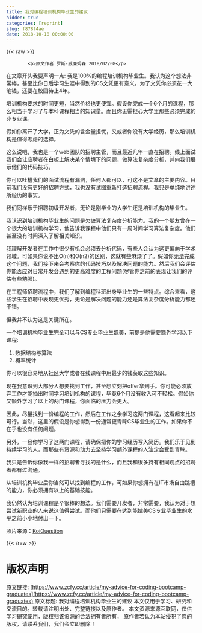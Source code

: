 ```yaml
---
title: 我对编程培训机构毕业生的建议
hidden: true
categories: [reprint]
slug: f878f4ae
date: 2018-10-18 00:00:00
---
```


{{< raw >}}

            <p>原文作者 罗斯-威廉姆森 2018/02/08</p>
<p>在文章开头我要声明一点: 我是100%的编程培训机构毕业生。我认为这个想法非常棒，甚至比你日后学习生涯中得到的CS文凭更有意义。为了文凭你必须花一大笔钱，还要在校园待上4年。</p>
<p>培训机构要求的时间更短，当然价格也更便宜。假设你完成一个6个月的课程，那么相当于学习了与本科课程相当的知识量。而且你无需担心大学里那些必须完成的非专业课。</p>
<p>假如你离开了大学，正为文凭的含金量担忧，又或者你没有大学经历，那么培训机构是值得考虑的选择。</p>
<p>这么说吧，我也是一个web团队的招聘主管，而且最近几年一直在招聘。线上面试我们会让应聘者在白板上解决某个情境下的问题，做算法复杂度分析，并向我们展示他们的代码技巧。</p>
<p>你可以吐槽我们的面试流程有漏洞，任何人都可以，可这不是文章的主要内容。目前我们没有更好的招聘方式，我也没有试图重新打造招聘流程。我只是单纯地讲述所经历的事实。</p>
<p>我们同样乐于招聘初级开发者，无论是刚毕业的大学生还是培训机构的毕业生。</p>
<p>我认识到培训机构毕业生的问题是欠缺算法复杂度分析能力。我的一个朋友曾在一个很大的培训机构学习，他告诉我课程中他们只有一周时间学习算法复杂度。他们甚至没有时间深入了解相关知识。</p>
<p>我理解开发者在工作中很少有机会必须去分析代码，有些人会认为这更偏向于学术领域。可如果你说不出O(n)和O(n2)的区别，这就有些麻烦了了。假如你无法完成这个问题，我们接下来会考察你的代码技巧以及解决问题的能力。然后我们会评估你能否应对日常开发会遇到的更高难度的工程问题(尽管你之前的表现让我们的评估有些勉强)。</p>
<p>在工程师招聘流程中，我们了解到编程科班出身毕业生的一些特点。综合来看，这些学生在招聘中表现更优秀，无论是解决问题的能力还是算法复杂度分析能力都还不错。</p>
<p>但我并不认为这是关键所在。</p>
<p>一个培训机构毕业生完全可以与CS专业毕业生媲美，前提是他需要额外学习以下课程:</p>
<ol>
<li>数据结构与算法</li>
<li>概率统计</li>
</ol>
<p>你可以很容易地从社区大学或者在线课程中用最少的钱获取这些知识。</p>
<p>现在我意识到大部分人想要找到工作，甚至想立刻把offer拿到手。你可能必须放弃工作才能抽出时间学习培训机构的课程，毕竟6个月没有收入可不轻松。假如你又额外学习了以上的两门课程，你面临的压力会更大。</p>
<p>因此，尽量找到一份编程的工作，然后在工作之余学习这两门课程，这看起来比较可行。当然，这里的假设是你想得到一份通常更青睐CS毕业生的工作。如果你不在乎也没有任何问题。</p>
<p>另外，一旦你学习了这两门课程，请确保把你的学习经历写入简历。我们乐于见到持续学习的人，而那些有资源和动力去坚持学习额外课程的人注定会受到青睐。</p>
<p>我只是告诉你像我一样的招聘者寻找的是什么，而且我和很多持有相同观点的招聘者都有过沟通。</p>
<p>从培训机构毕业后你当然可以找到编程的工作，可如果你想拥有在IT市场自由跳槽的能力，你必须拥有以上的基础技能。</p>
<p>我仍然认为培训课程是个很棒的想法。我们需要开发者，非常需要，我认为对于想尝试新职业的人来说这值得尝试。而他们只需要在达到能媲美CS专业毕业生的水平之前小小地付出一下。</p>
<p>照片来源：<a href="https://www.flickr.com/photos/koiquest10/" title="Go to KoiQuestion's photostream">KoiQuestion</a></p>

          
{{< /raw >}}

# 版权声明
原文链接: [https://www.zcfy.cc/article/my-advice-for-coding-bootcamp-graduates](https://www.zcfy.cc/article/my-advice-for-coding-bootcamp-graduates)
原文标题: 我对编程培训机构毕业生的建议
本文仅用于学习、研究和交流目的。转载请注明出处、完整链接以及原作者。
本文资源来源互联网，仅供学习研究使用，版权归该资源的合法拥有者所有，
原作者若认为本站侵犯了您的版权，请联系我们，我们会立即删除！
